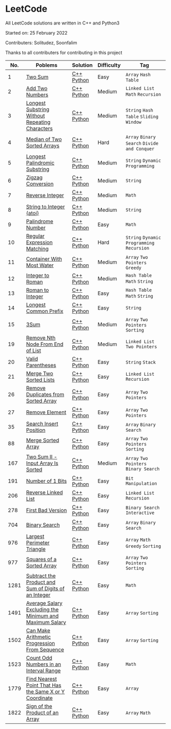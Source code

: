 # LeetCode

All LeetCode solutions are written in C++ and Python3

Started on: 25 February 2022

Contributers: Solitudez, Soonfalim

Thanks to all contributers for contributing in this project

| No. |                               Poblems                                         |      Solution       | Difficulty|  Tag   |               
| --- |-------------------------------------------------------------------------------|---------------------|-----------|--------|              
|  1  | [Two Sum](https://leetcode.com/problems/two-sum/)                             | [C++](https://github.com/Solitudez/LeetCode/blob/main/0001.%20Two%20Sum/Solution.cpp) <br> [Python](https://github.com/Solitudez/LeetCode/blob/main/0001.%20Two%20Sum/Solution.py)| Easy| `Array` `Hash Table`|
|  2  | [Add Two Numbers](https://leetcode.com/problems/add-two-numbers/)                             | [C++](https://github.com/Solitudez/LeetCode/blob/main/0002.%20Add%20Two%20Numbers/Solution.cpp) <br> [Python](https://github.com/Solitudez/LeetCode/blob/main/0002.%20Add%20Two%20Numbers/Solution.py)| Medium| `Linked List` `Math` `Recursion`| 
|  3  | [Longest Substring Without Repeating Characters](https://leetcode.com/problems/longest-substring-without-repeating-characters/)                             | [C++](https://github.com/Solitudez/LeetCode/blob/main/0003.%20Longest%20Substring%20Without%20Repeating%20Characters/Solution.cpp) <br> [Python](https://github.com/Solitudez/LeetCode/blob/main/0003.%20Longest%20Substring%20Without%20Repeating%20Characters/Solution.py)| Medium| `String` `Hash Table` `Sliding Window`|
|  4  | [Median of Two Sorted Arrays](https://leetcode.com/problems/median-of-two-sorted-arrays/)                             | [C++](https://github.com/Solitudez/LeetCode/blob/main/0004.%20Median%20of%20Two%20Sorted%20Arrays/Solution.cpp) <br> [Python](https://github.com/Solitudez/LeetCode/blob/main/0004.%20Median%20of%20Two%20Sorted%20Arrays/Solution.py)| Hard| `Array` `Binary Search` `Divide and Conquer`|
|  5  | [Longest Palindromic Substring](https://leetcode.com/problems/longest-palindromic-substring/)                             | [C++](https://github.com/Solitudez/LeetCode/blob/main/0005.%20Longest%20Palindromic%20Substring/Solution.cpp) <br> [Python](https://github.com/Solitudez/LeetCode/blob/main/0005.%20Longest%20Palindromic%20Substring/Solution.py)| Medium| `String` `Dynamic Programming`|
|  6  | [Zigzag Conversion](https://leetcode.com/problems/zigzag-conversion/)                             | [C++](https://github.com/Solitudez/LeetCode/tree/main/0006.%20Zigzag%20Conversion) <br> [Python](https://github.com/Solitudez/LeetCode/blob/main/0006.%20Zigzag%20Conversion/Solution.py)| Medium| `String`|
|  7  | [Reverse Integer](https://leetcode.com/problems/reverse-integer/)                             | [C++](https://github.com/Solitudez/LeetCode/blob/main/0007.%20Reverse%20Integer/Solution.cpp) <br> [Python](https://github.com/Solitudez/LeetCode/blob/main/0007.%20Reverse%20Integer/Solution.py)| Medium| `Math`|
|  8  | [String to Integer (atoi)](https://leetcode.com/problems/string-to-integer-atoi/)                             | [C++](https://github.com/Solitudez/LeetCode/blob/main/0008.%20String%20to%20Integer%20(atoi)/Solution.cpp) <br> [Python](https://github.com/Solitudez/LeetCode/blob/main/0008.%20String%20to%20Integer%20(atoi)/Solution.py)| Medium| `String`|
|  9  | [Palindrome Number](https://leetcode.com/problems/palindrome-number/)                             | [C++](https://github.com/Solitudez/LeetCode/blob/main/0009.%20Palindrome%20Number/Solution.cpp) <br> [Python](https://github.com/Solitudez/LeetCode/blob/main/0009.%20Palindrome%20Number/Solution.py)| Easy| `Math`|
|  10  | [Regular Expression Matching](https://leetcode.com/problems/regular-expression-matching/)                             | [C++](https://github.com/Solitudez/LeetCode/blob/main/0010.%20Regular%20Expression%20Matching/Solution.cpp) <br> [Python]()| Hard| `String` `Dynamic Programming` `Recursion`|
|  11  | [Container With Most Water](https://leetcode.com/problems/container-with-most-water/)                             | [C++](https://github.com/Solitudez/LeetCode/tree/main/0011.%20Container%20With%20Most%20Water) <br> [Python](https://github.com/Solitudez/LeetCode/blob/main/0011.%20Container%20With%20Most%20Water/Solution.py)| Medium| `Array` `Two Pointers` `Greedy`|
|  12  | [Integer to Roman](https://leetcode.com/problems/integer-to-roman/)                             | [C++](https://github.com/Solitudez/LeetCode/tree/main/0012.%20Integer%20to%20Roman) <br> [Python]()| Medium| `Hash Table` `Math` `String`|
|  13  | [Roman to Integer](https://leetcode.com/problems/roman-to-integer/)                             | [C++](https://github.com/Solitudez/LeetCode/tree/main/0013.%20Roman%20to%20Integer) <br> [Python]()| Easy| `Hash Table` `Math` `String`|
|  14  | [Longest Common Prefix](https://leetcode.com/problems/longest-common-prefix/)                             | [C++](https://github.com/Solitudez/LeetCode/blob/main/0014.%20Longest%20Common%20Prefix/Solution.cpp) <br> [Python](https://github.com/Solitudez/LeetCode/blob/main/0014.%20Longest%20Common%20Prefix/Solution.py)| Easy| `String`|
|  15  | [3Sum](https://leetcode.com/problems/3sum/)                             | [C++](https://github.com/Solitudez/LeetCode/blob/main/0015.%203Sum/Solution.cpp) <br> [Python]()| Medium| `Array` `Two Pointers` `Sorting`|
|  19  | [Remove Nth Node From End of List](https://leetcode.com/problems/remove-nth-node-from-end-of-list/)                             | [C++](https://github.com/Solitudez/LeetCode/blob/main/0019.%20Remove%20Nth%20Node%20From%20End%20of%20List/Solution.cpp) <br> [Python](https://github.com/Solitudez/LeetCode/blob/main/0019.%20Remove%20Nth%20Node%20From%20End%20of%20List/Solution.py)| Medium| `Linked List` `Two Pointers`|
|  20  | [Valid Parentheses](https://leetcode.com/problems/valid-parentheses/)                             | [C++](https://github.com/Solitudez/LeetCode/blob/main/0020.%20Valid%20Parentheses/Solution.cpp) <br> [Python](https://github.com/Solitudez/LeetCode/blob/main/0020.%20Valid%20Parentheses/Solution.py)| Easy| `String` `Stack`|
|  21  | [Merge Two Sorted Lists](https://leetcode.com/problems/merge-two-sorted-lists/)                             | [C++](https://github.com/Solitudez/LeetCode/blob/main/0021.%20Merge%20Two%20Sorted%20Lists/Solution.cpp) <br> [Python](https://github.com/Solitudez/LeetCode/blob/main/0021.%20Merge%20Two%20Sorted%20Lists/Solution.py)| Easy| `Linked List` `Recursion`|
|  26  | [Remove Duplicates from Sorted Array](https://leetcode.com/problems/remove-duplicates-from-sorted-array/)                             | [C++](https://github.com/Solitudez/LeetCode/blob/main/0026.%20Remove%20Duplicates%20from%20Sorted%20Array/Solution.cpp) <br> [Python](https://github.com/Solitudez/LeetCode/blob/main/0026.%20Remove%20Duplicates%20from%20Sorted%20Array/Solution.py)| Easy| `Array` `Two Pointers`|
|  27  | [Remove Element](https://leetcode.com/problems/remove-element/)                             | [C++](https://github.com/Solitudez/LeetCode/blob/main/0027.%20Remove%20Element/Solution.cpp) <br> [Python](https://github.com/Solitudez/LeetCode/blob/main/0027.%20Remove%20Element/Solution.py)| Easy| `Array` `Two Pointers`|
|  35  | [Search Insert Position](https://leetcode.com/problems/search-insert-position/)                             | [C++](https://github.com/Solitudez/LeetCode/blob/main/0035.%20Search%20Insert%20Position/Solution.cpp) <br> [Python](https://github.com/Solitudez/LeetCode/blob/main/0035.%20Search%20Insert%20Position/Solution.py)| Easy| `Array` `Binary Search`|
|  88  | [Merge Sorted Array](https://leetcode.com/problems/merge-sorted-array/)                             | [C++](https://github.com/Solitudez/LeetCode/blob/main/0088.%20Merge%20Sorted%20Array/Solution.cpp) <br> [Python](https://github.com/Solitudez/LeetCode/blob/main/0088.%20Merge%20Sorted%20Array/Solution.py)| Easy| `Array` `Two Pointers` `Sorting`|
|  167  | [Two Sum II - Input Array Is Sorted](https://leetcode.com/problems/two-sum-ii-input-array-is-sorted/)                             | [C++](https://github.com/Solitudez/LeetCode/blob/main/0167.%20Two%20Sum%20II%20-%20Input%20Array%20Is%20Sorted/Solution.cpp) <br> [Python](https://github.com/Solitudez/LeetCode/blob/main/0167.%20Two%20Sum%20II%20-%20Input%20Array%20Is%20Sorted/Solution.py)| Medium| `Array` `Two Pointers` `Binary Search`|
|  191 | [Number of 1 Bits](https://leetcode.com/problems/number-of-1-bits/)                             | [C++](https://github.com/Solitudez/LeetCode/blob/main/0191.%20Number%20of%201%20Bits/Solution.cpp) <br> [Python](https://github.com/Solitudez/LeetCode/blob/main/0191.%20Number%20of%201%20Bits/Solution.py)| Easy| `Bit Manipulation`|
|  206 | [Reverse Linked List](https://leetcode.com/problems/reverse-linked-list/)                             | [C++](https://github.com/Solitudez/LeetCode/blob/main/0206.%20Reverse%20Linked%20List/Solution.cpp) <br> [Python](https://github.com/Solitudez/LeetCode/blob/main/0206.%20Reverse%20Linked%20List/Solution.py)| Easy| `Linked List` `Recursion`|
|  278 | [First Bad Version](https://leetcode.com/problems/first-bad-version/)                             | [C++](https://github.com/Solitudez/LeetCode/blob/main/0278.%20First%20Bad%20Version/Solution.cpp) <br> [Python](https://github.com/Solitudez/LeetCode/blob/main/0278.%20First%20Bad%20Version/Solution.py)| Easy| `Binary Search` `Interactive`|
|  704 | [Binary Search](https://leetcode.com/problems/binary-search/)                             | [C++](https://github.com/Solitudez/LeetCode/blob/main/0704.%20Binary%20Search/Solution.cpp) <br> [Python](https://github.com/Solitudez/LeetCode/blob/main/0704.%20Binary%20Search/Solution.py)| Easy| `Array` `Binary Search`|
|  976 | [Largest Perimeter Triangle](https://leetcode.com/problems/largest-perimeter-triangle/)                             | [C++](https://github.com/Solitudez/LeetCode/blob/main/0976.%20Largest%20Perimeter%20Triangle/Solution.cpp) <br> [Python](https://github.com/Solitudez/LeetCode/blob/main/0976.%20Largest%20Perimeter%20Triangle/Solution.py)| Easy| `Array` `Math` `Greedy` `Sorting`|
|  977 | [Squares of a Sorted Array](https://leetcode.com/problems/squares-of-a-sorted-array/)                             | [C++](https://github.com/Solitudez/LeetCode/blob/main/0977.%20Squares%20of%20a%20Sorted%20Array/Solution.cpp) <br> [Python](https://github.com/Solitudez/LeetCode/blob/main/0977.%20Squares%20of%20a%20Sorted%20Array/Solution.py)| Easy| `Array` `Two Pointers` `Sorting`|
|  1281 | [Subtract the Product and Sum of Digits of an Integer](https://leetcode.com/problems/subtract-the-product-and-sum-of-digits-of-an-integer/)                             | [C++](https://github.com/Solitudez/LeetCode/blob/main/1281.%20Subtract%20the%20Product%20and%20Sum%20of%20Digits%20of%20an%20Integer/Solution.cpp) <br> [Python](https://github.com/Solitudez/LeetCode/blob/main/1281.%20Subtract%20the%20Product%20and%20Sum%20of%20Digits%20of%20an%20Integer/Solution.py)| Easy| `Math` |
|  1491 | [Average Salary Excluding the Minimum and Maximum Salary](https://leetcode.com/problems/average-salary-excluding-the-minimum-and-maximum-salary/)                             | [C++](https://github.com/Solitudez/LeetCode/blob/main/1491.%20Average%20Salary%20Excluding%20the%20Minimum%20and%20Maximum%20Salary/Solution.cpp) <br> [Python](https://github.com/Solitudez/LeetCode/blob/main/1491.%20Average%20Salary%20Excluding%20the%20Minimum%20and%20Maximum%20Salary/Solution.py)| Easy| `Array` `Sorting`|
|  1502 | [Can Make Arithmetic Progression From Sequence](https://leetcode.com/problems/can-make-arithmetic-progression-from-sequence/)                             | [C++](https://github.com/Solitudez/LeetCode/blob/main/1502.%20Can%20Make%20Arithmetic%20Progression%20From%20Sequence/Solution.cpp) <br> [Python](https://github.com/Solitudez/LeetCode/blob/main/1502.%20Can%20Make%20Arithmetic%20Progression%20From%20Sequence/Solution.py)| Easy| `Array` `Sorting`|
|  1523 | [Count Odd Numbers in an Interval Range](https://leetcode.com/problems/count-odd-numbers-in-an-interval-range/)                             | [C++](https://github.com/Solitudez/LeetCode/blob/main/1523.%20Count%20Odd%20Numbers%20in%20an%20Interval%20Range/Solution.cpp) <br> [Python](https://github.com/Solitudez/LeetCode/blob/main/1523.%20Count%20Odd%20Numbers%20in%20an%20Interval%20Range/Solution.py)| Easy| `Math`|
|  1779 | [Find Nearest Point That Has the Same X or Y Coordinate](https://leetcode.com/problems/find-nearest-point-that-has-the-same-x-or-y-coordinate/)                             | [C++](https://github.com/Solitudez/LeetCode/blob/main/1779.%20Find%20Nearest%20Point%20That%20Has%20the%20Same%20X%20or%20Y%20Coordinate/Solution.cpp) <br> [Python](https://github.com/Solitudez/LeetCode/blob/main/1779.%20Find%20Nearest%20Point%20That%20Has%20the%20Same%20X%20or%20Y%20Coordinate/Solution.py)| Easy| `Array`|
|  1822 | [Sign of the Product of an Array](https://leetcode.com/problems/sign-of-the-product-of-an-array/)                             | [C++](https://github.com/Solitudez/LeetCode/blob/main/1822.%20Sign%20of%20the%20Product%20of%20an%20Array/Solution.cpp) <br> [Python](https://github.com/Solitudez/LeetCode/blob/main/1822.%20Sign%20of%20the%20Product%20of%20an%20Array/Solution.py)| Easy| `Array` `Math`|












